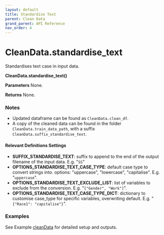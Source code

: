 ```yaml
---
layout: default
title: Standardise Text
parent: Clean Data
grand_parent: API Reference
nav_order: 4
---
```


# CleanData.standardise_text

Standardises text case in input data.

**CleanData.standardise_text()**

**Parameters**
None.

**Returns**
None.

### Notes
*   Updated dataframe can be found as `CleanData.clean_df`.
*   A copy of the cleaned data can be found in the folder `CleanData.train_data_path`, with a suffix `CleanData.suffix_standardise_text`.

#### Relevant Definitions Settings
* **SUFFIX_STANDARDISE_TEXT**: suffix to append to the end of the output filename of the input data. E.g. "`SS`"
* **OPTIONS_STANDARDISE_TEXT_CASE_TYPE**: default case type to convert strings into. options: "uppercase", "lowercase", "capitalise". E.g. "`uppercase`".
* **OPTIONS_STANDARDISE_TEXT_EXCLUDE_LIST**: list of variables to exclude from the conversion. E.g. "`["Gender", "Work"]`".
* **OPTIONS_STANDARDISE_TEXT_CASE_TYPE_DICT**: dictionary to customise case_type for specific variables, overwriting default. E.g. "`{"Race1": "capitalise"}`".

### Examples
See Example [cleanData](../../../gettingStarted/examples/CleanData) for detailed setup and outputs.